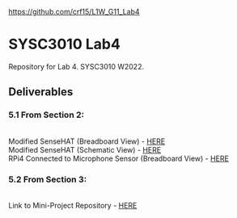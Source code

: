 https://github.com/crf15/L1W_G11_Lab4
<h1>SYSC3010 Lab4</h1>
<p>
Repository for Lab 4. SYSC3010 W2022.
</p>

<h2>Deliverables</h2>
<h3>5.1 From Section 2:</h3> <br>
Modified SenseHAT (Breadboard View) - <a href="./sensehat_bb_use_gpio4.png">HERE</a> <br>
Modified SenseHAT (Schematic View) - <a href="./sensehat_use_gpio4.png">HERE</a> <br>
RPi4 Connected to Microphone Sensor (Breadboard View) - <a href="./rpi4_connect_sensor_use_gpio3.png">HERE</a> <br>

<h3>5.2 From Section 3:</h3><br>
Link to Mini-Project Repository - <a href="https://github.com/crf15/L1W_G11_Lab4">HERE</a>
